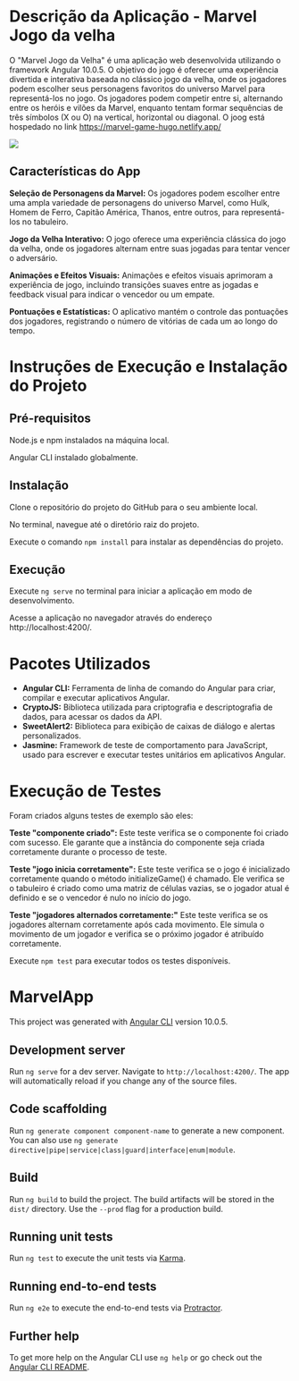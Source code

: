 # Descrição da Aplicação - Marvel Jogo da velha
O "Marvel Jogo da Velha" é uma aplicação web desenvolvida utilizando o framework Angular 10.0.5. O objetivo do jogo é oferecer uma experiência divertida e interativa baseada no clássico jogo da velha, onde os jogadores podem escolher seus personagens favoritos do universo Marvel para representá-los no jogo. Os jogadores podem competir entre si, alternando entre os heróis e vilões da Marvel, enquanto tentam formar sequências de três símbolos (X ou O) na vertical, horizontal ou diagonal. O joog está hospedado no link https://marvel-game-hugo.netlify.app/

![](example.png)

## Características do App
<b>Seleção de Personagens da Marvel:</b> Os jogadores podem escolher entre uma ampla variedade de personagens do universo Marvel, como Hulk, Homem de Ferro, Capitão América, Thanos, entre outros, para representá-los no tabuleiro.

<b>Jogo da Velha Interativo:</b> O jogo oferece uma experiência clássica do jogo da velha, onde os jogadores alternam entre suas jogadas para tentar vencer o adversário.

<b>Animações e Efeitos Visuais:</b> Animações e efeitos visuais aprimoram a experiência de jogo, incluindo transições suaves entre as jogadas e feedback visual para indicar o vencedor ou um empate.

<b>Pontuações e Estatísticas:</b> O aplicativo mantém o controle das pontuações dos jogadores, registrando o número de vitórias de cada um ao longo do tempo.

# Instruções de Execução e Instalação do Projeto

## Pré-requisitos
Node.js e npm instalados na máquina local.

Angular CLI instalado globalmente.

## Instalação

Clone o repositório do projeto do GitHub para o seu ambiente local.

No terminal, navegue até o diretório raiz do projeto.

Execute o comando `npm install` para instalar as dependências do projeto.

## Execução

Execute `ng serve` no terminal para iniciar a aplicação em modo de desenvolvimento.

Acesse a aplicação no navegador através do endereço http://localhost:4200/.

# Pacotes Utilizados
- <b>Angular CLI:</b> Ferramenta de linha de comando do Angular para criar, compilar e executar aplicativos Angular.
- <b>CryptoJS:</b> Biblioteca utilizada para criptografia e descriptografia de dados, para acessar os dados da API.
- <b>SweetAlert2:</b> Biblioteca para exibição de caixas de diálogo e alertas personalizados.
- <b>Jasmine:</b> Framework de teste de comportamento para JavaScript, usado para escrever e executar testes unitários em aplicativos Angular.

# Execução de Testes
Foram criados alguns testes de exemplo são eles:

<b>Teste "componente criado":</b> Este teste verifica se o componente foi criado com sucesso. Ele garante que a instância do componente seja criada corretamente durante o processo de teste.

<b>Teste "jogo inicia corretamente":</b> Este teste verifica se o jogo é inicializado corretamente quando o método initializeGame() é chamado. Ele verifica se o tabuleiro é criado como uma matriz de células vazias, se o jogador atual é definido e se o vencedor é nulo no início do jogo.

<b>Teste "jogadores alternados corretamente:"</b> Este teste verifica se os jogadores alternam corretamente após cada movimento. Ele simula o movimento de um jogador e verifica se o próximo jogador é atribuído corretamente.

Execute `npm test` para executar todos os testes disponíveis.

# MarvelApp

This project was generated with [Angular CLI](https://github.com/angular/angular-cli) version 10.0.5.

## Development server

Run `ng serve` for a dev server. Navigate to `http://localhost:4200/`. The app will automatically reload if you change any of the source files.

## Code scaffolding

Run `ng generate component component-name` to generate a new component. You can also use `ng generate directive|pipe|service|class|guard|interface|enum|module`.

## Build

Run `ng build` to build the project. The build artifacts will be stored in the `dist/` directory. Use the `--prod` flag for a production build.

## Running unit tests

Run `ng test` to execute the unit tests via [Karma](https://karma-runner.github.io).

## Running end-to-end tests

Run `ng e2e` to execute the end-to-end tests via [Protractor](http://www.protractortest.org/).

## Further help

To get more help on the Angular CLI use `ng help` or go check out the [Angular CLI README](https://github.com/angular/angular-cli/blob/master/README.md).
